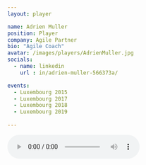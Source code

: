 ```yaml
---
layout: player

name: Adrien Muller
position: Player
company: Agile Partner
bio: "Agile Coach"
avatar: /images/players/AdrienMuller.jpg
socials:
  - name: linkedin
    url : in/adrien-muller-566373a/

events:
  - Luxembourg 2015
  - Luxembourg 2017
  - Luxembourg 2018
  - Luxembourg 2019
  
---
```


<audio controls>
  <source src="/files/soundbites/2017-03/170324-AdrienMuller.m4a" type="audio/mpeg">
  Your browser does not support the audio tag.
</audio>
